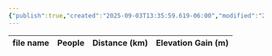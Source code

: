 ```yaml
---
{"publish":true,"created":"2025-09-03T13:35:59.619-06:00","modified":"2025-09-03T14:56:42.421-06:00","published":"2025-09-03T14:56:42.421-06:00","tags":["route"],"cssclasses":"","elevation":null,"region":"Icefields Parkway","location":"51.8400989, -116.682765","DWYT":null,"Kane":"Difficult","completed":false}
---
```



| file name | People | Distance (km) | Elevation Gain (m) |
| --------- | ------ | ------------- | ------------------ |